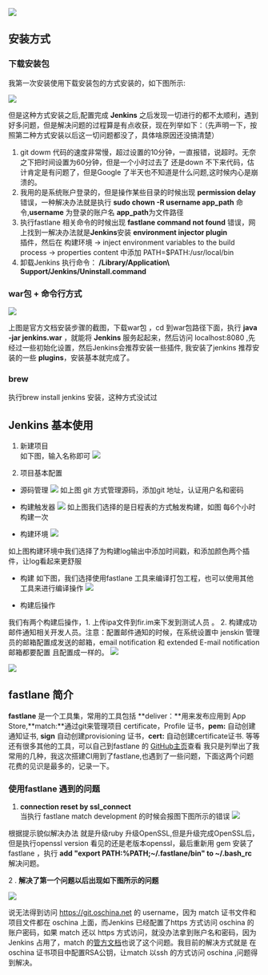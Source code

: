 
![](/assets/images/图1.jpeg)
## 安装方式
### 下载安装包
我第一次安装使用下载安装包的方式安装的，如下图所示:

![](/assets/images/图2.png)

但是这种方式安装之后,配置完成 **Jenkins** 之后发现一切进行的都不太顺利，遇到好多问题，但是解决问题的过程算是有点收获，现在列举如下：（先声明一下，按照第二种方式安装以后这一切问题都没了，具体啥原因还没搞清楚）<br>
1. git dowm 代码的速度非常慢，超过设置的10分钟，一直报错，说超时。无奈之下把时间设置为60分钟，但是一个小时过去了 还是down 不下来代码，估计肯定是有问题了，但是Google 了半天也不知道是什么问题,这时候内心是崩溃的。<br>
2. 我用的是系统账户登录的，但是操作某些目录的时候出现 **permission delay** 错误，一种解决办法就是执行 **sudo chown -R username app_path** 命令,**username** 为登录的账户名 **app_path**为文件路径<br>
3. 执行fastlane 相关命令的时候出现 **fastlane command not found** 错误，网上找到一解决办法就是**Jenkins**安装 **environment injector plugin** <br> 插件，然后在 构建环境 -> inject environment variables to the build process -> properties content 
中添加 PATH=$PATH:/usr/local/bin<br>
4. 卸载Jenkins 执行命令： **/Library/Application\ Support/Jenkins/Uninstall.command**
### war包 + 命令行方式

![](/assets/images/图11.png)

上图是官方文档安装步骤的截图，下载war包 ，cd 到war包路径下面，执行 **java -jar jenkins.war** ，就能将 **Jenkins** 服务起起来，然后访问 localhost:8080 ,先经过一些初始化设置，然后Jenkins会推荐安装一些插件, 我安装了jenkins 推荐安装的一些 **plugins**，安装基本就完成了。
### brew 
执行brew install jenkins 安装，这种方式没试过

## Jenkins 基本使用

1. 新建项目<br>
如下图，输入名称即可 
![](/assets/images/图3.png)

2. 项目基本配置


* 源码管理 
 ![](/assets/images/图4.jpeg)
 如上图 git 方式管理源码，添加git 地址，认证用户名和密码
* 构建触发器
![](/assets/images/图5.png)
如上图我们选择的是日程表的方式触发构建，如图 每6个小时构建一次

* 构建环境 
![](/assets/images/图12.png)

如上图构建环境中我们选择了为构建log输出中添加时间戳，和添加颜色两个插件，让log看起来更舒服
* 构建 
如下图，我们选择使用fastlane 工具来编译打包工程，也可以使用其他工具来进行编译操作
![](/assets/images/图6.png)

* 构建后操作

我们有两个构建后操作，1. 上传ipa文件到fir.im来下发到测试人员 。 2. 构建成功邮件通知相关开发人员。注意：配置邮件通知的时候，在系统设置中 jenskin 管理员的邮箱配置成发送的邮箱，email notification 和 extended E-mail notification 邮箱都要配置 且配置成一样的。
![](/assets/images/图7.png)

![](/assets/images/图8.png)

## fastlane 简介
**fastlane** 是一个工具集，常用的工具包括 **deliver：**用来发布应用到 App Store,**match:**通过git来管理项目 certificate，Profile 证书，**pem:** 自动创建通知证书, **sign** 自动创建provisioning 证书，**cert:** 自动创建certificate证书. 等等还有很多其他的工具，可以自己到fastlane 的 [GitHub主页](https://github.com/fastlane/fastlane)查看  我只是列举出了我常用的几种，我这次搭建CI用到了fastlane,也遇到了一些问题，下面这两个问题花费的见识是最多的，记录一下。
### 使用fastlane 遇到的问题
1. **connection reset by ssl_connect**<br> 
当执行 fastlane match development 的时候会报图下图所示的错误 
![](/assets/images/图9.png)

根据提示貌似解决办法 就是升级ruby 升级OpenSSL,但是升级完成OpenSSL后，但是执行openssl version 看见的还是老版本openssl，最后重新用 gem 安装了 fastlane ，执行 **add "export PATH:%PATH;~/.fastlane/bin" to ~/.bash_rc** 解决问题。

2 . **解决了第一个问题以后出现如下图所示的问题** 

 ![](/assets/images/图10.png) 
 
说无法得到访问 https://git.oschina.net 的 username，因为 match 证书文件和项目文件都在 oschina 上面，而Jenkins 已经配置了https 方式访问 oschina 的账户密码，如果 match 还以 https 方式访问，就没办法拿到账户名和密码，因为 Jenkins 占用了，match 的[管方文档](https://github.com/fastlane/fastlane/tree/master/match)也说了这个问题。我目前的解决方式就是 在 oschina 证书项目中配置RSA公钥，让match 以ssh 的方式访问 oschina ,问题得到解决。 



